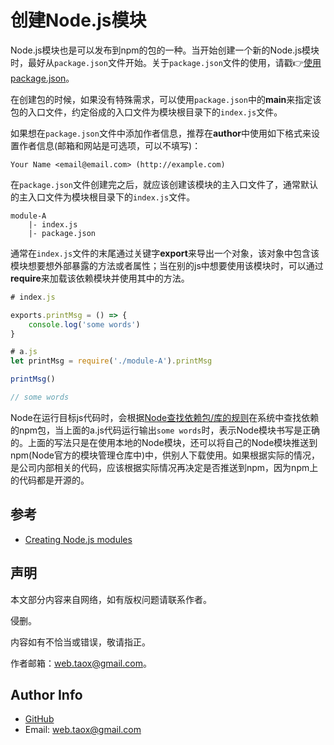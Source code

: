 # 创建Node.js模块

Node.js模块也是可以发布到npm的包的一种。当开始创建一个新的Node.js模块时，最好从`package.json`文件开始。关于`package.json`文件的使用，请戳👉[使用package.json](https://github.com/NinjiaHub/Tools-Tricks/blob/master/npm/documents/%E4%BD%BF%E7%94%A8package.json.md)。

在创建包的时候，如果没有特殊需求，可以使用`package.json`中的**main**来指定该包的入口文件，约定俗成的入口文件为模块根目录下的`index.js`文件。

如果想在`package.json`文件中添加作者信息，推荐在**author**中使用如下格式来设置作者信息(邮箱和网站是可选项，可以不填写)：

```text
Your Name <email@email.com> (http://example.com)
```

在`package.json`文件创建完之后，就应该创建该模块的主入口文件了，通常默认的主入口文件为模块根目录下的`index.js`文件。

```shell
module-A
	|- index.js
	|- package.json
```

通常在`index.js`文件的末尾通过关键字**export**来导出一个对象，该对象中包含该模块想要想外部暴露的方法或者属性；当在别的js中想要使用该模块时，可以通过**require**来加载该依赖模块并使用其中的方法。

```javascript
# index.js

exports.printMsg = () => {
	console.log('some words')
}
```

```javascript
# a.js
let printMsg = require('./module-A').printMsg

printMsg()

// some words
```

Node在运行目标js代码时，会根据[Node查找依赖包/库的规则](https://github.com/NinjiaHub/Tools-Tricks/blob/master/documents/npm/Node%E6%9F%A5%E6%89%BE%E4%BE%9D%E8%B5%96%E5%8C%85-%E5%BA%93%E7%9A%84%E8%A7%84%E5%88%99.md)在系统中查找依赖的npm包，当上面的a.js代码运行输出`some words`时，表示Node模块书写是正确的。上面的写法只是在使用本地的Node模块，还可以将自己的Node模块推送到npm(Node官方的模块管理仓库中)中，供别人下载使用。如果根据实际的情况，是公司内部相关的代码，应该根据实际情况再决定是否推送到npm，因为npm上的代码都是开源的。

## 参考

* [Creating Node.js modules](https://docs.npmjs.com/getting-started/creating-node-modules)

## 声明

本文部分内容来自网络，如有版权问题请联系作者。

侵删。

内容如有不恰当或错误，敬请指正。

作者邮箱：web.taox@gmail.com。

## Author Info

* [GitHub](https://github.com/Tao-Quixote)
* Email: web.taox@gmail.com